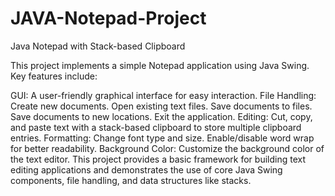 # JAVA-Notepad-Project
Java Notepad with Stack-based Clipboard

This project implements a simple Notepad application using Java Swing. Key features include:

GUI: A user-friendly graphical interface for easy interaction.
File Handling:
Create new documents.
Open existing text files.
Save documents to files.
Save documents to new locations.
Exit the application.
Editing:
Cut, copy, and paste text with a stack-based clipboard to store multiple clipboard entries.
Formatting:
Change font type and size.
Enable/disable word wrap for better readability.
Background Color:
Customize the background color of the text editor.
This project provides a basic framework for building text editing applications and demonstrates the use of core Java Swing components, file handling, and data structures like stacks.
